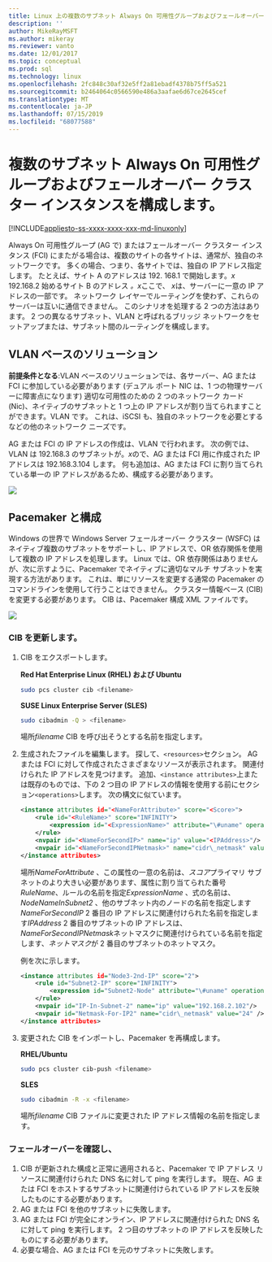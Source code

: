 ```yaml
---
title: Linux 上の複数のサブネット Always On 可用性グループおよびフェールオーバー クラスター インスタンスを構成します。
description: ''
author: MikeRayMSFT
ms.author: mikeray
ms.reviewer: vanto
ms.date: 12/01/2017
ms.topic: conceptual
ms.prod: sql
ms.technology: linux
ms.openlocfilehash: 2fc848c30af32e5ff2a81ebadf4378b75ff5a521
ms.sourcegitcommit: b2464064c0566590e486a3aafae6d67ce2645cef
ms.translationtype: MT
ms.contentlocale: ja-JP
ms.lasthandoff: 07/15/2019
ms.locfileid: "68077588"
---
```

# <a name="configure-multiple-subnet-always-on-availability-groups-and-failover-cluster-instances"></a>複数のサブネット Always On 可用性グループおよびフェールオーバー クラスター インスタンスを構成します。

[!INCLUDE[appliesto-ss-xxxx-xxxx-xxx-md-linuxonly](../includes/appliesto-ss-xxxx-xxxx-xxx-md-linuxonly.md)]

Always On 可用性グループ (AG で) またはフェールオーバー クラスター インスタンス (FCI) にまたがる場合は、複数のサイトの各サイトは、通常が、独自のネットワークです。 多くの場合、つまり、各サイトでは、独自の IP アドレス指定します。 たとえば、サイト A のアドレスは 192. 168.1 で開始します。*x* 192.168.2 始めるサイト B のアドレス *。x*ここで、 *x*は、サーバーに一意の IP アドレスの一部です。 ネットワーク レイヤーでルーティングを使わず、これらのサーバーは互いに通信できません。 このシナリオを処理する 2 つの方法はあります。 2 つの異なるサブネット、VLAN と呼ばれるブリッジ ネットワークをセットアップまたは、サブネット間のルーティングを構成します。

## <a name="vlan-based-solution"></a>VLAN ベースのソリューション
 
**前提条件となる**:VLAN ベースのソリューションでは、各サーバー、AG または FCI に参加している必要があります (デュアル ポート NIC は、1 つの物理サーバーに障害点になります) 適切な可用性のための 2 つのネットワーク カード (Nic)、ネイティブのサブネットと 1 つ上の IP アドレスが割り当てられますことができます。VLAN です。 これは、iSCSI も、独自のネットワークを必要とするなどの他のネットワーク ニーズです。

AG または FCI の IP アドレスの作成は、VLAN で行われます。 次の例では、VLAN は 192.168.3 のサブネットが。*x*ので、AG または FCI 用に作成された IP アドレスは 192.168.3.104 します。 何も追加は、AG または FCI に割り当てられている単一の IP アドレスがあるため、構成する必要があります。

![](./media/sql-server-linux-configure-multiple-subnet/image1.png)

## <a name="configuration-with-pacemaker"></a>Pacemaker と構成

Windows の世界で Windows Server フェールオーバー クラスター (WSFC) はネイティブ複数のサブネットをサポートし、IP アドレスで、OR 依存関係を使用して複数の IP アドレスを処理します。 Linux では、OR 依存関係はありませんが、次に示すように、Pacemaker でネイティブに適切なマルチ サブネットを実現する方法があります。 これは、単にリソースを変更する通常の Pacemaker のコマンドラインを使用して行うことはできません。 クラスター情報ベース (CIB) を変更する必要があります。 CIB は、Pacemaker 構成 XML ファイルです。

![](./media/sql-server-linux-configure-multiple-subnet/image2.png)

### <a name="update-the-cib"></a>CIB を更新します。

1.  CIB をエクスポートします。

    **Red Hat Enterprise Linux (RHEL) および Ubuntu**

    ```bash
    sudo pcs cluster cib <filename>
    ```

    **SUSE Linux Enterprise Server (SLES)**

    ```bash
    sudo cibadmin -Q > <filename>
    ```

    場所*filename* CIB を呼び出そうとする名前を指定します。

2.  生成されたファイルを編集します。 探して、`<resources>`セクション。 AG または FCI に対して作成されたさまざまなリソースが表示されます。 関連付けられた IP アドレスを見つけます。 追加、`<instance attributes>`上または既存のものでは、下の 2 つ目の IP アドレスの情報を使用する前にセクション`<operations>`します。 次の構文に似ています。

    ```xml
    <instance attributes id="<NameForAttribute>" score="<Score>">
        <rule id="<RuleName>" score="INFINITY">
            <expression id="<ExpressionName>" attribute="\#uname" operation="eq" value="<NodeNameInSubnet2>" />
        </rule>
        <nvpair id="<NameForSecondIP>" name="ip" value="<IPAddress>"/>
        <nvpair id="<NameForSecondIPNetmask>" name="cidr\_netmask" value="<Netmask>"/>
    </instance attributes>
    ```
    
    場所*NameForAttribute* 、この属性の一意の名前は、*スコア*プライマリ サブネットのより大きい必要があります、属性に割り当てられた番号*RuleName*、ルールの名前を指定*ExpressionName* 、式の名前は、 *NodeNameInSubnet2* 、他のサブネット内のノードの名前を指定します*NameForSecondIP* 2 番目の IP アドレスに関連付けられた名前を指定します*IPAddress* 2 番目のサブネットの IP アドレスは、 *NameForSecondIPNetmask*ネットマスクに関連付けられている名前を指定します、*ネットマスク*が 2 番目のサブネットのネットマスク。
    
    例を次に示します。
    
    ```xml
    <instance attributes id="Node3-2nd-IP" score="2">
        <rule id="Subnet2-IP" score="INFINITY">
            <expression id="Subnet2-Node" attribute="\#uname" operation="eq" value="Node3" />
        </rule>
        <nvpair id="IP-In-Subnet-2" name="ip" value="192.168.2.102"/>
        <nvpair id="Netmask-For-IP2" name="cidr\_netmask" value="24" />
    </instance attributes>
    ```

3.  変更された CIB をインポートし、Pacemaker を再構成します。

    **RHEL/Ubuntu**
    
    ```bash
    sudo pcs cluster cib-push <filename>
    ```

    **SLES**
    
    ```bash
    sudo cibadmin -R -x <filename>
    ```

    場所*filename* CIB ファイルに変更された IP アドレス情報の名前を指定します。

### <a name="check-and-verify-failover"></a>フェールオーバーを確認し、

1.  CIB が更新された構成と正常に適用されると、Pacemaker で IP アドレス リソースに関連付けられた DNS 名に対して ping を実行します。 現在、AG または FCI をホストするサブネットに関連付けられている IP アドレスを反映したものにする必要があります。
2.  AG または FCI を他のサブネットに失敗します。
3.  AG または FCI が完全にオンライン、IP アドレスに関連付けられた DNS 名に対して ping を実行します。 2 つ目のサブネットの IP アドレスを反映したものにする必要があります。
4.  必要な場合、AG または FCI を元のサブネットに失敗します。
